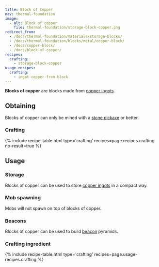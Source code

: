 ```yaml
---
title: Block of Copper
nav: thermal-foundation
image:
  - alt: Block of copper
    file: thermal-foundation/storage-block-copper.png
redirect_from:
  - /docs/thermal-foundation/materials/storage-blocks/
  - /docs/thermal-foundation/blocks/metal/copper-block/
  - /docs/copper-block/
  - /docs/block-of-copper/
recipes:
  crafting:
    - storage-block-copper
usage-recipes:
  crafting:
    - ingot-copper-from-block
---
```


**Blocks of copper** are blocks made from [copper ingots](/docs/copper-ingot/).


Obtaining
---------

Blocks of copper can only be mined with a [stone
pickaxe](https://minecraft.gamepedia.com/Pickaxe) or better.

### Crafting
{% include recipe-table.html type='crafting' recipes=page.recipes.crafting no-result=true %}


Usage
-----

### Storage
Blocks of copper can be used to store [copper ingots](/docs/copper-ingot/) in a
compact way.

### Mob spawning
Mobs will not spawn on top of blocks of copper.

### Beacons
Blocks of copper can be used to build
[beacon](https://minecraft.gamepedia.com/Beacon) pyramids.

### Crafting ingredient
{% include recipe-table.html type='crafting' recipes=page.usage-recipes.crafting %}
